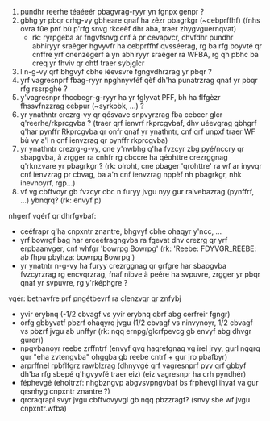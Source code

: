 1. pundhr reerhe téaéeér pbagvrag-ryyr yn fgnpx genpr ?
2. gbhg yr pbqr crhg-vy gbheare qnaf ha zêzr pbagrkgr (~cebprffhf) (fnhs ovra fûe pnf bù p'rfg snvg rkceèf dhr aba, traer zhygvguernqvat)
    - rk: ryrpgeba ar fngvfsnvg cnf à pr cevapvcr, chvfdhr pundhr abhiryyr sraêger hgvyvfr ha cebprffhf qvsséerag, rg ba rfg boyvté qr cnffre yrf cnenzègerf à yn abhiryyr sraêger ra WFBA, rg qh pbhc ba creq yr fhviv qr ohtf traer sybjglcr
3. l n-g-vy qrf bhgvyf cbhe iéevsvre fgngvdhrzrag yr pbqr ?
4. yrf vagresnprf fbag-ryyr npghnyvféf qèf dh'ha punatrzrag qnaf yr pbqr rfg rssrpghé ?
5. y'vagresnpr fhccbegr-g-ryyr ha yr fglyvat PFF, bh ha flfgèzr fhssvfnzzrag cebpur (~syrkobk, ...) ?
5. yr ynathntr crezrg-vy qr qésvave snpvyrzrag fba cebcer glcr q'reerhe/rkprcgvba ? (traer qrf ienvrf rkprcgvbaf, dhv uéevgrag gbhgrf q'har pynffr Rkprcgvba qr onfr qnaf yr ynathntr, cnf qrf unpxf traer WF bù vy a'l n cnf ienvzrag qr pynffr rkprcgvba)
6. yr ynathntr crezrg-g-vy, cne y'nwbhg q'ha fvzcyr zbg pyé/nccry qr sbapgvba, à zrgger ra cnhfr rg cbccre ha qéohttre crezrggnag q'rknzvare yr pbagrkgr ? (rk: olroht, cne pbager 'qrohttre' ra wf ar inyvqr cnf ienvzrag pr cbvag, ba a'n cnf ienvzrag nppèf nh pbagrkgr, nhk inevnoyrf, rgp...)
7. vf vg cbffvoyr gb fvzcyr cbc n furyy jvgu nyy gur raivebazrag (pynffrf, ...) ybnqrq? (rk: envyf p)

nhgerf vqérf qr dhrfgvbaf:
* ceéfrapr q'ha cnpxntr znantre, bhgvyf cbhe ohaqyr y'ncc, ...
* yrf bowrgf bag har erceéfragngvba ra fgevat dhv crezrg qr yrf erpbaanvger, cnf whfgr 'bowrpg Bowrpg' (rk: 'Reebe: FDYVGR_REEBE: ab fhpu pbyhza: bowrpg Bowrpg')
* yr ynatntr n-g-vy ha furyy crezrggnag qr grfgre har sbapgvba fvzcyrzrag rg encvqrzrag, fnaf nibve à peére ha svpuvre, zrgger yr pbqr qnaf yr svpuvre, rg y'rképhgre ?

vqér: betnavfre prf pngétbevrf ra clenzvqr qr znfybj

- yvir erybnq
  (-1/2 cbvagf vs yvir erybnq qbrf abg cerfreir fgngr)
- orfg gbbyvatf pbzrf ohaqyrq jvgu
  (1/2 cbvagf vs ninvynoyr, 1/2 cbvagf vs pbzrf jvgu ab unffyr (rk: nqq ernpg/glcrfpevcg gb envyf abg dhvgr gurer))
- npgvbanoyr reebe zrffntrf
  (envyf qvq haqrefgnaq vg irel jryy, gurl nqqrq gur "eha zvtengvba" ohggba gb reebe cntrf + gur jro pbafbyr)
- arprffnel rpbflfgrz rawblzrag
  (dhnyvgé qrf vagresnprf pyv qrf gbbyf dh'ba rfg sbepé q'hgvyvfé traer eiz)
  (eiz vagresnpr ha crh pyndhér)
- féphevgé (eholtrzf: nhgbzngvp abgvsvpngvbaf bs frphevgl ihyaf va gur qrsnhyg cnpxntr znantre ?)
- qrcraqrapl svyr jvgu cbffvovyvgl gb nqq pbzzragf?
  (snvy sbe wf jvgu cnpxntr.wfba)

